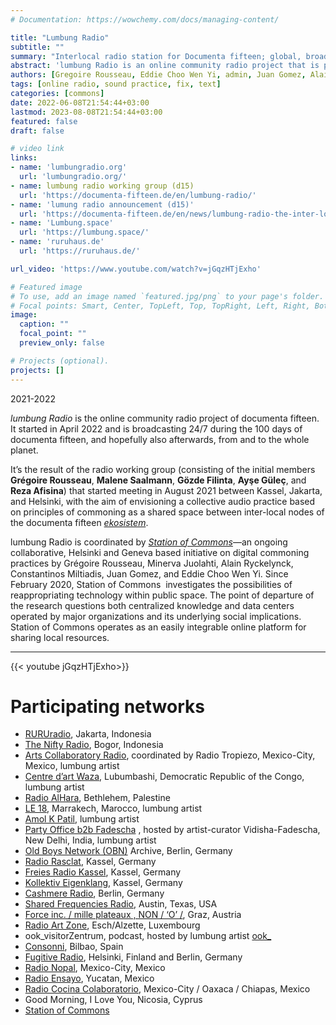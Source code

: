```yaml
---
# Documentation: https://wowchemy.com/docs/managing-content/

title: "Lumbung Radio"
subtitle: ""
summary: "Interlocal radio station for Documenta fifteen; global, broadcasting since 2022."
abstract: 'lumbung Radio is an online community radio project that is part of documenta fifteen. As an inter-local network of radio stations and audio practices, it is based on principles of commoning. lumbung Radio operates in no specific time zones, and streams multiple languages, music, and art. Each participating radio station depends on its own means of production, way of thinking, learning, and sharing. In that sense, lumbung Radio is as a decentralized network of nodes that uses internet without its hegemonic agency. The radio itself runs on open-source infrastructure and is self-hosted on a dedicated server.'
authors: [Gregoire Rousseau, Eddie Choo Wen Yi, admin, Juan Gomez, Alain Ryckelynck, Minera Ruolahti]
tags: [online radio, sound practice, fix, text]
categories: [commons]
date: 2022-06-08T21:54:44+03:00
lastmod: 2023-08-08T21:54:44+03:00
featured: false
draft: false

# video link 
links: 
- name: 'lumbungradio.org'
  url: 'lumbungradio.org/'
- name: lumbung radio working group (d15)
  url: 'https://documenta-fifteen.de/en/lumbung-radio/'
- name: 'lumung radio announcement (d15)'
  url: 'https://documenta-fifteen.de/en/news/lumbung-radio-the-inter-local-radio-network-is-streaming-24-7-during-documenta-fifteen/'
- name: 'Lumbung.space'
  url: 'https://lumbung.space/'
- name: 'ruruhaus.de'
  url: 'https://ruruhaus.de/'

url_video: 'https://www.youtube.com/watch?v=jGqzHTjExho'

# Featured image
# To use, add an image named `featured.jpg/png` to your page's folder.
# Focal points: Smart, Center, TopLeft, Top, TopRight, Left, Right, BottomLeft, Bottom, BottomRight.
image:
  caption: ""
  focal_point: ""
  preview_only: false

# Projects (optional).
projects: []
---
```



2021-2022


_lumbung Radio_ is the online community radio project of documenta fifteen. It started in April 2022 and is broadcasting 24/7 during the 100 days of documenta fifteen, and hopefully also afterwards, from and to the whole planet.


It’s the result of the radio working group (consisting of the initial members **Grégoire Rousseau**, **Malene Saalmann**, **Gözde Filinta**, **Ayşe Güleç**, and **Reza Afisina**) that started meeting in August 2021 between Kassel, Jakarta, and Helsinki, with the aim of envisioning a collective audio practice based on principles of commoning as a shared space between inter-local nodes of the documenta fifteen [_ekosistem_](https://documenta-fifteen.de/en/glossary/?entry=ekosistem).

lumbung Radio is coordinated by _[Station of Commons](https://stationofcommons.org/)_—an ongoing collaborative, Helsinki and Geneva based initiative on digital commoning practices by Grégoire Rousseau, Minerva Juolahti, Alain Ryckelynck, Constantinos Miltiadis, Juan Gomez, and Eddie Choo Wen Yi. Since February 2020, Station of Commons  investigates the possibilities of reappropriating technology within public space. The point of departure of the research questions both centralized knowledge and data centers operated by major organizations and its underlying social implications. Station of Commons operates as an easily integrable online platform for sharing local resources.

---

{{< youtube jGqzHTjExho>}}

# Participating networks

- [RURUradio](https://rururadio.org/), Jakarta, Indonesia
- [The Nifty Radio](https://thenifty.radio/), Bogor, Indonesia
- [Arts Collaboratory Radio](https://radiotropiezo.org/), coordinated by Radio Tropiezo, Mexico-City, Mexico, lumbung artist
- [Centre d’art Waza](http://wazaradio.org), Lubumbashi, Democratic Republic of the Congo, lumbung artist
- [Radio AlHara](https://www.radioalhara.net), Bethlehem, Palestine
- [LE 18](https://documenta-fifteen.de/en/lumbung-members-artists/le-18/), Marrakech, Marocco, lumbung artist
- [Amol K Patil](https://documenta-fifteen.de/en/lumbung-members-artists/amol-k-patil/), lumbung artist
- [Party Office b2b Fadescha](https://documenta-fifteen.de/en/lumbung-members-artists/party-office-b2b-fadescha/) , hosted by artist-curator Vidisha-Fadescha, New Delhi, India, lumbung artist
- [Old Boys Network (OBN)](https://obn.org/obn/faq/fs_faq.html) Archive, Berlin, Germany
- [Radio Rasclat](https://radio-rasclat.com/), Kassel, Germany
- [Freies Radio Kassel](https://www.freies-radio-kassel.de/startseite.html), Kassel, Germany
- [Kollektiv Eigenklang](https://kollektiv-eigenklang.com/), Kassel, Germany
- [Cashmere Radio](https://cashmereradio.com/), Berlin, Germany
- [Shared Frequencies Radio](https://sharedfrequencies.live/), Austin, Texas, USA
- [Force inc. / mille plateaux , NON / ‘O’ /](https://force-inc.org/en/c/music/mille-plateaux), Graz, Austria
- [Radio Art Zone](https://radioart.zone/), Esch/Alzette, Luxembourg
- ook_visitorZentrum, podcast, hosted by lumbung artist [ook_](https://documenta-fifteen.de/en/lumbung-members-artists/ook_/)
- [Consonni](https://www.consonni.org/), Bilbao, Spain
- [Fugitive Radio](https://fugitive-radio.net/), Helsinki, Finland and Berlin, Germany
- [Radio Nopal](https://radionopal.com/), Mexico-City, Mexico
- [Radio Ensayo](https://radioensayo.com), Yucatan, Mexico
- [Radio Cocina Colaboratorio](http://www.colaboratorykitchen.com), Mexico-City / Oaxaca / Chiapas, Mexico
- Good Morning, I Love You, Nicosia, Cyprus
- [Station of Commons](https://stationofcommons.org/) 


<!--invites Helsinki-based artists to release their sound archives or new material: Samuli Tanner and Heta Bilaletdin, MYÖS DJ collective, Kiilan Äänipäivät, among others to be announced.-->